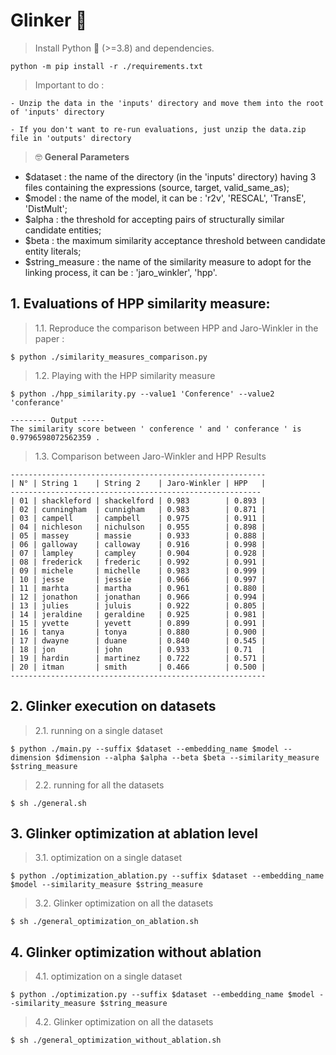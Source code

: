 # Glinker :dizzy:

> Install Python :snake: (>=3.8) and dependencies.

    python -m pip install -r ./requirements.txt

> Important to do :

    - Unzip the data in the 'inputs' directory and move them into the root of 'inputs' directory

    - If you don't want to re-run evaluations, just unzip the data.zip file in 'outputs' directory

> :nerd_face: <strong>General Parameters</strong>

- $dataset : the name of the directory (in the 'inputs' directory) having 3 files containing the expressions (source, target, valid_same_as);
- $model : the name of the model, it can be : 'r2v', 'RESCAL', 'TransE', 'DistMult';
- $alpha : the threshold for accepting pairs of structurally similar candidate entities;
- $beta : the maximum similarity acceptance threshold between candidate entity literals;
- $string_measure : the name of the similarity measure to adopt for the linking process, it can be : 'jaro_winkler', 'hpp'.

## 1. Evaluations of HPP similarity measure:

> 1.1. Reproduce the comparison between HPP and Jaro-Winkler in the paper :

    $ python ./similarity_measures_comparison.py

> 1.2. Playing with the HPP similarity measure

    $ python ./hpp_similarity.py --value1 'Conference' --value2 'conferance'

    -------- Output -----
    The similarity score between ' conference ' and ' conferance ' is  0.9796598072562359 .

> 1.3. Comparison between Jaro-Winkler and HPP Results

    ---------------------------------------------------------
    | N° | String 1    | String 2    | Jaro-Winkler | HPP   |
    --------------------------------------------------------
    | 01 | shackleford | shackelford | 0.983        | 0.893 |
    | 02 | cunningham  | cunnigham   | 0.983        | 0.871 |
    | 03 | campell     | campbell    | 0.975        | 0.911 |
    | 04 | nichleson   | nichulson   | 0.955        | 0.898 |
    | 05 | massey      | massie      | 0.933        | 0.888 |
    | 06 | galloway    | calloway    | 0.916        | 0.998 |
    | 07 | lampley     | campley     | 0.904        | 0.928 |
    | 08 | frederick   | frederic    | 0.992        | 0.991 |
    | 09 | michele     | michelle    | 0.983        | 0.999 |
    | 10 | jesse       | jessie      | 0.966        | 0.997 |
    | 11 | marhta      | martha      | 0.961        | 0.880 |
    | 12 | jonathon    | jonathan    | 0.966        | 0.994 |
    | 13 | julies      | juluis      | 0.922        | 0.805 |
    | 14 | jeraldine   | geraldine   | 0.925        | 0.981 |
    | 15 | yvette      | yevett      | 0.899        | 0.991 |
    | 16 | tanya       | tonya       | 0.880        | 0.900 |
    | 17 | dwayne      | duane       | 0.840        | 0.545 |
    | 18 | jon         | john        | 0.933        | 0.71  |
    | 19 | hardin      | martinez    | 0.722        | 0.571 |
    | 20 | itman       | smith       | 0.466        | 0.500 |
    ---------------------------------------------------------

## 2. Glinker execution on datasets

> 2.1. running on a single dataset

    $ python ./main.py --suffix $dataset --embedding_name $model --dimension $dimension --alpha $alpha --beta $beta --similarity_measure $string_measure

> 2.2. running for all the datasets

    $ sh ./general.sh

## 3. Glinker optimization at ablation level

> 3.1. optimization on a single dataset

    $ python ./optimization_ablation.py --suffix $dataset --embedding_name $model --similarity_measure $string_measure

> 3.2. Glinker optimization on all the datasets

    $ sh ./general_optimization_on_ablation.sh

## 4. Glinker optimization without ablation

> 4.1. optimization on a single dataset

    $ python ./optimization.py --suffix $dataset --embedding_name $model --similarity_measure $string_measure

> 4.2. Glinker optimization on all the datasets

    $ sh ./general_optimization_without_ablation.sh
